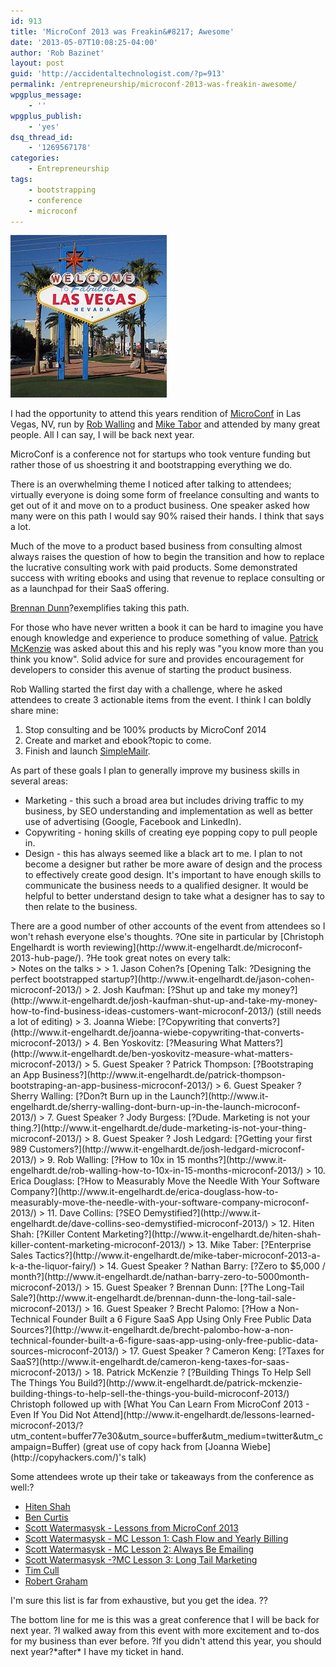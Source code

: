 ```yaml
---
id: 913
title: 'MicroConf 2013 was Freakin&#8217; Awesome'
date: '2013-05-07T10:08:25-04:00'
author: 'Rob Bazinet'
layout: post
guid: 'http://accidentaltechnologist.com/?p=913'
permalink: /entrepreneurship/microconf-2013-was-freakin-awesome/
wpgplus_message:
    - ''
wpgplus_publish:
    - 'yes'
dsq_thread_id:
    - '1269567178'
categories:
    - Entrepreneurship
tags:
    - bootstrapping
    - conference
    - microconf
---
```


![250px Welcome to fabulous las vegas sign](/assets/img/2013/05/250px-Welcome_to_fabulous_las_vegas_sign.jpg "250px-Welcome_to_fabulous_las_vegas_sign.jpg")

I had the opportunity to attend this years rendition of [MicroConf](http://www.microconf.com/) in Las Vegas, NV, run by [Rob Walling](http://www.softwarebyrob.com/) and [Mike Tabor](http://www.singlefounder.com/) and attended by many great people. All I can say, I will be back next year.

MicroConf is a conference not for startups who took venture funding but rather those of us shoestring it and bootstrapping everything we do.

There is an overwhelming theme I noticed after talking to attendees; virtually everyone is doing some form of freelance consulting and wants to get out of it and move on to a product business. One speaker asked how many were on this path I would say 90% raised their hands. I think that says a lot.

Much of the move to a product based business from consulting almost always raises the question of how to begin the transition and how to replace the lucrative consulting work with paid products. Some demonstrated success with writing ebooks and using that revenue to replace consulting or as a launchpad for their SaaS offering.

[Brennan Dunn](http://brennandunn.com/)?exemplifies taking this path.

For those who have never written a book it can be hard to imagine you have enough knowledge and experience to produce something of value. [Patrick McKenzie](http://www.kalzumeus.com/blog/) was asked about this and his reply was "you know more than you think you know". Solid advice for sure and provides encouragement for developers to consider this avenue of starting the product business.

Rob Walling started the first day with a challenge, where he asked attendees to create 3 actionable items from the event. I think I can boldly share mine:

1. Stop consulting and be 100% products by MicroConf 2014
2. Create and market and ebook?topic to come.
3. Finish and launch [SimpleMailr](http://simplemailr.com/).

As part of these goals I plan to generally improve my business skills in several areas:

- Marketing - this such a broad area but includes driving traffic to my business, by SEO understanding and implementation as well as better use of advertising (Google, Facebook and LinkedIn).
- Copywriting - honing skills of creating eye popping copy to pull people in.
- Design - this has always seemed like a black art to me. I plan to not become a designer but rather be more aware of design and the process to effectively create good design. It's important to have enough skills to communicate the business needs to a qualified designer. It would be helpful to better understand design to take what a designer has to say to then relate to the business.

<div>There are a good number of other accounts of the event from attendees so I won't rehash everyone else's thoughts. ?One site in particular by [Christoph Engelhardt is worth reviewing](http://www.it-engelhardt.de/microconf-2013-hub-page/). ?He took great notes on every talk:</div><div>> Notes on the talks
> 
> 1. Jason Cohen?s [Opening Talk: ?Designing the perfect bootstrapped startup?](http://www.it-engelhardt.de/jason-cohen-microconf-2013/)
> 2. Josh Kaufman: [?Shut up and take my money?](http://www.it-engelhardt.de/josh-kaufman-shut-up-and-take-my-money-how-to-find-business-ideas-customers-want-microconf-2013/) (still needs a lot of editing)
> 3. Joanna Wiebe: [?Copywriting that converts?](http://www.it-engelhardt.de/joanna-wiebe-copywriting-that-converts-microconf-2013/)
> 4. Ben Yoskovitz: [?Measuring What Matters?](http://www.it-engelhardt.de/ben-yoskovitz-measure-what-matters-microconf-2013/)
> 5. Guest Speaker ? Patrick Thompson: [?Bootstraping an App Business?](http://www.it-engelhardt.de/patrick-thompson-bootstraping-an-app-business-microconf-2013/)
> 6. Guest Speaker ? Sherry Walling: [?Don?t Burn up in the Launch?](http://www.it-engelhardt.de/sherry-walling-dont-burn-up-in-the-launch-microconf-2013/)
> 7. Guest Speaker ? Jody Burgess: [?Dude. Marketing is not your thing.?](http://www.it-engelhardt.de/dude-marketing-is-not-your-thing-microconf-2013/)
> 8. Guest Speaker ? Josh Ledgard: [?Getting your first 989 Customers?](http://www.it-engelhardt.de/josh-ledgard-microconf-2013/)
> 9. Rob Walling: [?How to 10x in 15 months?](http://www.it-engelhardt.de/rob-walling-how-to-10x-in-15-months-microconf-2013/)
> 10. Erica Douglass: [?How to Measurably Move the Needle With Your Software Company?](http://www.it-engelhardt.de/erica-douglass-how-to-measurably-move-the-needle-with-your-software-company-microconf-2013/)
> 11. Dave Collins: [?SEO Demystified?](http://www.it-engelhardt.de/dave-collins-seo-demystified-microconf-2013/)
> 12. Hiten Shah: [?Killer Content Marketing?](http://www.it-engelhardt.de/hiten-shah-killer-content-marketing-microconf-2013/)
> 13. Mike Taber: [?Enterprise Sales Tactics?](http://www.it-engelhardt.de/mike-taber-microconf-2013-a-k-a-the-liquor-fairy/)
> 14. Guest Speaker ? Nathan Barry: [?Zero to $5,000 / month?](http://www.it-engelhardt.de/nathan-barry-zero-to-5000month-microconf-2013/)
> 15. Guest Speaker ? Brennan Dunn: [?The Long-Tail Sale?](http://www.it-engelhardt.de/brennan-dunn-the-long-tail-sale-microconf-2013/)
> 16. Guest Speaker ? Brecht Palomo: [?How a Non-Technical Founder Built a 6 Figure SaaS App Using Only Free Public Data Sources?](http://www.it-engelhardt.de/brecht-palombo-how-a-non-technical-founder-built-a-6-figure-saas-app-using-only-free-public-data-sources-microconf-2013/)
> 17. Guest Speaker ? Cameron Keng: [?Taxes for SaaS?](http://www.it-engelhardt.de/cameron-keng-taxes-for-saas-microconf-2013/)
> 18. Patrick McKenzie ? [?Building Things To Help Sell The Things You Build?](http://www.it-engelhardt.de/patrick-mckenzie-building-things-to-help-sell-the-things-you-build-microconf-2013/)

</div>Christoph followed up with [What You Can Learn From MicroConf 2013 - Even If You Did Not Attend](http://www.it-engelhardt.de/lessons-learned-microconf-2013/?utm_content=buffer77e30&utm_source=buffer&utm_medium=twitter&utm_campaign=Buffer) (great use of copy hack from [Joanna Wiebe](http://copyhackers.com/)'s talk)

Some attendees wrote up their take or takeaways from the conference as well:?

- [Hiten Shah](http://hitenism.com/microconf/#utm_source=buffer&utm_medium=twitter&utm_campaign=Buffer:%2BKISSmetrics%2Bon%2Btwitter&buffer_share=a3b71)
- [Ben Curtis](http://www.bencurtis.com/2013/05/proven-customer-interviews-save-you-time-and-money/)
- [Scott Watermasysk - Lessons from MicroConf 2013](http://scottw.com/microconf-2013/)
- [Scott Watermasysk - MC Lesson 1: Cash Flow and Yearly Billing](http://scottw.com/mc-lesson-1/)
- [Scott Watermasysk - MC Lesson 2: Always Be Emailing](http://scottw.com/mc-lesson-2-always-be-emailing/)
- [Scott Watermasysk -?MC Lesson 3: Long Tail Marketing](http://scottw.com/mc-lesson-3-long-tail-marketing/)
- [Tim Cull](http://www.thedwick.com/2013/05/separation-failure/)
- [Robert Graham](http://whitetailsoftware.com/2013/05/microconf-2013/)

I'm sure this list is far from exhaustive, but you get the idea. ??

The bottom line for me is this was a great conference that I will be back for next year. ?I walked away from this event with more excitement and to-dos for my business than ever before. ?If you didn't attend this year, you should next year?\*after\* I have my ticket in hand.
